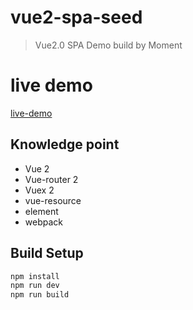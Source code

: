 # vue2-spa-seed

> Vue2.0 SPA Demo build by Moment

# live demo

[live-demo](http://vue.imoment.vip/)


## Knowledge point

- Vue 2
- Vue-router 2
- Vuex 2
- vue-resource
- element
- webpack

## Build Setup

``` bash
npm install
npm run dev
npm run build
```
